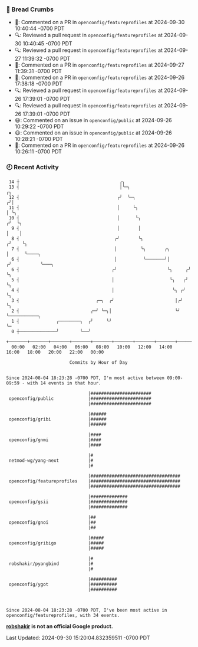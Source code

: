 ### 🍞 Bread Crumbs

 * 💬: Commented on a PR in  `openconfig/featureprofiles` at 2024-09-30 10:40:44 -0700 PDT
 * 🔍: Reviewed a pull request in  `openconfig/featureprofiles` at 2024-09-30 10:40:45 -0700 PDT
 * 🔍: Reviewed a pull request in  `openconfig/featureprofiles` at 2024-09-27 11:39:32 -0700 PDT
 * 💬: Commented on a PR in  `openconfig/featureprofiles` at 2024-09-27 11:39:31 -0700 PDT
 * 💬: Commented on a PR in  `openconfig/featureprofiles` at 2024-09-26 17:38:18 -0700 PDT
 * 🔍: Reviewed a pull request in  `openconfig/featureprofiles` at 2024-09-26 17:39:01 -0700 PDT
 * 🔍: Reviewed a pull request in  `openconfig/featureprofiles` at 2024-09-26 17:39:01 -0700 PDT
 * 😃: Commented on an issue in `openconfig/public` at 2024-09-26 10:29:22 -0700 PDT
 * 😃: Commented on an issue in `openconfig/public` at 2024-09-26 10:28:21 -0700 PDT
 * 💬: Commented on a PR in  `openconfig/featureprofiles` at 2024-09-26 10:26:11 -0700 PDT

### 🕘 Recent Activity
```
 14 ┼                                      ╭╮
 13 ┤                                      │╰─╮                          ╭╮
 12 ┤                                     ╭╯  ╰─╮                       ╭╯│
 11 ┤                                     │     ╰╮                      │ ╰╮
 10 ┤                                     │      ╰╮                    ╭╯  ╰╮
  9 ┤                                     │       │                    │    │
  8 ┤                                    ╭╯       ╰╮                  ╭╯    ╰╮
  7 ┤                                    │         ╰╮       ╭╮        │      ╰────╮
  6 ┤                                    │          ╰───────╯│       ╭╯           ╰───╮
  6 ┤                                   ╭╯                   ╰╮     ╭╯                ╰╮
  5 ┤                                   │                     ╰╮   ╭╯                  ╰╮
  4 ┤                                   │                      ╰╮ ╭╯                    ╰╮
  3 ┤                             ╭─╮  ╭╯                       │╭╯                      ╰╮
  2 ┤                           ╭─╯ ╰─╮│                        ╰╯                        ╰───────────╮
  1 ┤              ╭────────╮  ╭╯     ╰╯                                                              ╰─
  0 ┼──────────────╯        ╰──╯
    +───────+───────+───────+───────+───────+───────+───────+───────+───────+───────+───────+───────+────
  00:00   02:00   04:00   06:00   08:00   10:00   12:00   14:00   16:00   18:00   20:00   22:00   00:00   

						Commits by Hour of Day


Since 2024-08-04 18:23:28 -0700 PDT, I'm most active between 09:00-09:59 - with 14 events in that hour.

```



```
                               |#######################
 openconfig/public             |#######################
                               |#######################

                               |######
 openconfig/gribi              |######
                               |######

                               |####
 openconfig/gnmi               |####
                               |####

                               |#
 netmod-wg/yang-next           |#
                               |#

                               |##################################
 openconfig/featureprofiles    |##################################
                               |##################################

                               |##############
 openconfig/gsii               |##############
                               |##############

                               |##
 openconfig/gnoi               |##
                               |##

                               |#####
 openconfig/gribigo            |#####
                               |#####

                               |#
 robshakir/pyangbind           |#
                               |#

                               |##########
 openconfig/ygot               |##########
                               |##########



Since 2024-08-04 18:23:28 -0700 PDT, I've been most active in openconfig/featureprofiles, with 34 events.

```
**[robshakir](mailto:robjs@google.com) is not an official Google product.**  


Last Updated: 2024-09-30 15:20:04.832359511 -0700 PDT
